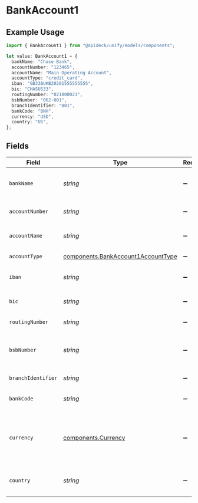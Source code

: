 # BankAccount1

## Example Usage

```typescript
import { BankAccount1 } from "@apideck/unify/models/components";

let value: BankAccount1 = {
  bankName: "Chase Bank",
  accountNumber: "123465",
  accountName: "Main Operating Account",
  accountType: "credit_card",
  iban: "GB33BUKB20201555555555",
  bic: "CHASUS33",
  routingNumber: "021000021",
  bsbNumber: "062-001",
  branchIdentifier: "001",
  bankCode: "BNH",
  currency: "USD",
  country: "US",
};
```

## Fields

| Field                                                                                                                              | Type                                                                                                                               | Required                                                                                                                           | Description                                                                                                                        | Example                                                                                                                            |
| ---------------------------------------------------------------------------------------------------------------------------------- | ---------------------------------------------------------------------------------------------------------------------------------- | ---------------------------------------------------------------------------------------------------------------------------------- | ---------------------------------------------------------------------------------------------------------------------------------- | ---------------------------------------------------------------------------------------------------------------------------------- |
| `bankName`                                                                                                                         | *string*                                                                                                                           | :heavy_minus_sign:                                                                                                                 | The name of the bank or financial institution                                                                                      | Chase Bank                                                                                                                         |
| `accountNumber`                                                                                                                    | *string*                                                                                                                           | :heavy_minus_sign:                                                                                                                 | The bank account number                                                                                                            | 123465                                                                                                                             |
| `accountName`                                                                                                                      | *string*                                                                                                                           | :heavy_minus_sign:                                                                                                                 | The name of the bank account                                                                                                       | Main Operating Account                                                                                                             |
| `accountType`                                                                                                                      | [components.BankAccount1AccountType](../../models/components/bankaccount1accounttype.md)                                           | :heavy_minus_sign:                                                                                                                 | The type of bank account.                                                                                                          | credit_card                                                                                                                        |
| `iban`                                                                                                                             | *string*                                                                                                                           | :heavy_minus_sign:                                                                                                                 | International Bank Account Number                                                                                                  | GB33BUKB20201555555555                                                                                                             |
| `bic`                                                                                                                              | *string*                                                                                                                           | :heavy_minus_sign:                                                                                                                 | Bank Identifier Code / SWIFT Code                                                                                                  | CHASUS33                                                                                                                           |
| `routingNumber`                                                                                                                    | *string*                                                                                                                           | :heavy_minus_sign:                                                                                                                 | Bank routing number (US)                                                                                                           | 021000021                                                                                                                          |
| `bsbNumber`                                                                                                                        | *string*                                                                                                                           | :heavy_minus_sign:                                                                                                                 | Bank State Branch number (Australia/New Zealand)                                                                                   | 062-001                                                                                                                            |
| `branchIdentifier`                                                                                                                 | *string*                                                                                                                           | :heavy_minus_sign:                                                                                                                 | Bank branch identifier                                                                                                             | 001                                                                                                                                |
| `bankCode`                                                                                                                         | *string*                                                                                                                           | :heavy_minus_sign:                                                                                                                 | Bank code assigned by central bank                                                                                                 | BNH                                                                                                                                |
| `currency`                                                                                                                         | [components.Currency](../../models/components/currency.md)                                                                         | :heavy_minus_sign:                                                                                                                 | Indicates the associated currency for an amount of money. Values correspond to [ISO 4217](https://en.wikipedia.org/wiki/ISO_4217). | USD                                                                                                                                |
| `country`                                                                                                                          | *string*                                                                                                                           | :heavy_minus_sign:                                                                                                                 | Country code according to ISO 3166-1 alpha-2.                                                                                      | US                                                                                                                                 |